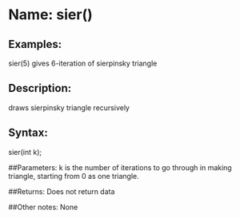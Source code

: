 # Name: sier()

## Examples:
sier(5) gives 6-iteration of sierpinsky triangle

## Description:
draws sierpinsky triangle recursively

## Syntax:
sier(int k);

##Parameters: 
k is the number of iterations to go through in making triangle, starting from 0 as one triangle.

##Returns:
Does not return data

##Other notes:
None
